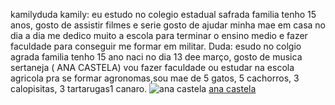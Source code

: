 kamilyduda 
kamily: eu estudo no colegio estadual safrada familia tenho 15 anos, gosto de assistir filmes e serie gosto de ajudar minha mae em casa no dia a dia me dedico muito a escola para terminar o ensino medio e fazer faculdade para conseguir me formar em militar.
Duda: esudo no colgio agrada familia tenho 15 ano naci no dia 13 dee março, gosto de musica sertaneja ( ANA CASTELA)  vou fazer faculdade ou estudar na escola agricola pra se formar agronomas,sou mae de 5 gatos, 5 cachorros, 3 calopisitas, 3 tartarugas1 canaro.
![ana castela]( https://media1.tenor.com/m/AvLNUPkk2hsAAAAC/ana-flavia-ana.gif )
[ana castela](https://www.youtube.com/watch?v=JHJwdnibNoY)
